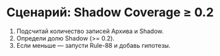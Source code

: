# Сценарий: Shadow Coverage ≥ 0.2

1. Подсчитай количество записей Архива и Shadow.
2. Определи долю Shadow (>= 0.2).
3. Если меньше — запусти Rule-88 и добавь гипотезы.
